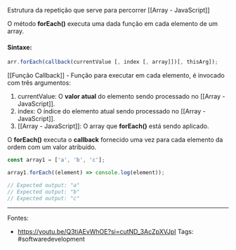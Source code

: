 
Estrutura da repetição que serve para percorrer [[Array - JavaScript]]

O método **forEach()** executa uma dada função em cada elemento de um array.

#### Sintaxe:
```js
arr.forEach(callback(currentValue [, index [, array]])[, thisArg]);
```

[[Função Callback]] - Função para executar em cada elemento, é invocado com três argumentos:
1. currentValue: O **valor atual** do elemento sendo processado no [[Array - JavaScript]].
2. index: O índice do elemento atual sendo processado no [[Array - JavaScript]].
3. [[Array - JavaScript]]: O array que **forEach()** está sendo aplicado.

O **forEach()** executa o **callback** fornecido uma vez para cada elemento da ordem com um valor atribuído.

```js
const array1 = ['a', 'b', 'c'];

array1.forEach((element) => console.log(element));

// Expected output: "a"
// Expected output: "b"
// Expected output: "c"
```
---
Fontes:
- https://youtu.be/Q3tiAEvWhOE?si=cutND_3AcZpXVJpI
Tags: #softwaredevelopment 